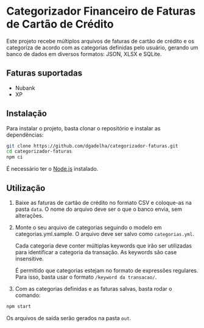 # Categorizador Financeiro de Faturas de Cartão de Crédito

Este projeto recebe múltiplos arquivos de faturas de cartão de crédito e os categoriza de acordo com as categorias definidas pelo usuário, gerando um banco de dados em diversos formatos: JSON, XLSX e SQLite.

## Faturas suportadas

- Nubank
- XP

## Instalação

Para instalar o projeto, basta clonar o repositório e instalar as dependências:

```bash
git clone https://github.com/dgadelha/categorizador-faturas.git
cd categorizador-faturas
npm ci
```

É necessário ter o [Node.js](https://nodejs.org/) instalado.

## Utilização

1. Baixe as faturas de cartão de crédito no formato CSV e coloque-as na pasta `data`. O nome do arquivo deve ser o que o banco envia, sem alterações.

2. Monte o seu arquivo de categorias seguindo o modelo em categorias.yml.sample. O arquivo deve ser salvo como `categorias.yml`.

   Cada categoria deve conter múltiplas keywords que irão ser utilizadas para identificar a categoria da transação. As keywords são case insensitive.

   É permitido que categorias estejam no formato de expressões regulares. Para isso, basta usar o formato `/keyword da transacao/`.

3. Com as categorias definidas e as faturas salvas, basta rodar o comando:

```bash
npm start
```

Os arquivos de saída serão gerados na pasta `out`.
